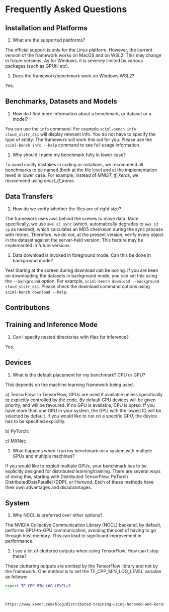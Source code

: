 # Frequently Asked Questions 


## Installation and Platforms 

1. What are the supported platforms?

The official support is only for the Linux platform. However, the current version of the framework works on MacOS and on WSL2. This may change in future versions.  As for Windows, it is severely limited by various packages (such as GPUtil etc). 

1. Does the framework/benchmark work on Windows WSL2?

Yes.


## Benchmarks, Datasets and Models 

1. How do I find more information about a benchmark, or dataset or a model?

You can use the `info` command. For example `sciml-bench info cloud_slstr_ds1` will display relevant info. You do not have to specify the type of entity. The framework will work this out for you. Please use the `sciml-bench info --help` command to see full usage information. 

1. Why should I name my benchmark fully in lower case?

To avoid costly mistakes in coding or notations, we recommend all benchmarks to be named (both at the file level and at the implementation level) in lower case. For example, instead of *MNIST_tf_keras*, we recommend using *mnist_tf_keras*.


## Data Transfers

1. How do we verify whether the files are of right size? 

The framework uses aws behind the scenes to move data. More specifically, we use `aws s3 sync` (which, automatically degrades to `aws s3 cp` as needed), which calculates an MD5 checksum during the sync process with retries. Therefore, we do not, at the present version, verify every object in the dataset against the server-held version. This feature may be implemented in future versions.  

1. Data download is invoked in foreground mode. Can this be done in background mode?

Yes! Staring at the screen during download can be boring. If you are keen on downloading the datasets in background mode,  you can set this using the `--background` option. For example,  `sciml-bench download --background cloud_slstr_ds1`. Please check the download command options using `sciml-bench download --help`.

## Contributions 


## Training and Inference Mode

1. Can I specify nested directories with files for inference?

Yes.


## Devices

1. What is the default placement for my benchmark? CPU or GPU?

This depends on the machine learning framework being used. 

a) TensorFlow: In TensorFlow, GPUs are used if available unless specifically or explicitly controlled by the code. By default GPU devices will be given priority, and will be favoured. If no GPU is available, CPU is opted. If you have more than one GPU in your system, the GPU with the lowest ID will be selected by default. If you would like to run on a specific GPU, the device has to be specified explicitly. 

b) PyTorch:

c) MXNet:


1. What happens when I run my benchmark on a system with multiple GPUs and multiple machines?

If you would like to exploit multiple GPUs, your benchmark has to be explicitly designed for distributed learning/training. There are several ways of doing this, starting with Distributed TensorFlow, PyTorch DistributedDataParallel (DDP), or Horovod. Each of these methods have their own advantages and disadvantages. 

## System

1. Why NCCL is preferred over other options? 

The NVIDIA Collective Communication Library (NCCL) backend, by default, performs GPU-to-GPU communication, avoiding the cost of having to go through host memory. This can lead to significant improvement in performance. 


1. I see a lot of cluttered outputs when using TensorFlow. How can I stop these?

These cluttering outputs are emitted by the TensorFlow library and not by the framework. One method is to set the TF_CPP_MIN_LOG_LEVEL variable as follows:

```sh 
export TF_CPP_MIN_LOG_LEVEL=2
``


https://www.xavor.com/blog/distributed-training-using-horovod-and-keras